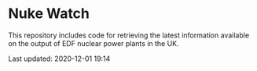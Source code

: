# Nuke Watch

This repository includes code for retrieving the latest information available on the output of EDF nuclear power plants in the UK.

Last updated: 2020-12-01 19:14